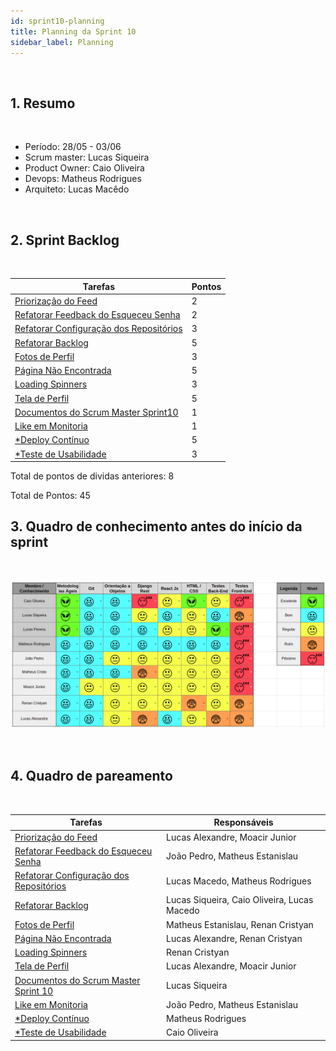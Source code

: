 ```yaml
---
id: sprint10-planning
title: Planning da Sprint 10
sidebar_label: Planning
---
```


<br>

## 1. Resumo

<br>

- Período: 28/05 - 03/06
- Scrum master: Lucas Siqueira
- Product Owner: Caio Oliveira
- Devops: Matheus Rodrigues
- Arquiteto: Lucas Macêdo

<br>

## 2. Sprint Backlog

<br>

Tarefas|Pontos
--|--
|[Priorização do Feed](https://github.com/fga-eps-mds/2019.1-MaisMonitoria/issues/148) | 2
|[Refatorar Feedback do Esqueceu Senha](https://github.com/fga-eps-mds/2019.1-maismonitoria/issues/150) | 2
|[Refatorar Configuração dos Repositórios](https://github.com/fga-eps-mds/2019\.1-MaisMonitoria/issues/154) | 3
|[Refatorar Backlog](https://github.com/fga-eps-mds/2019.1-MaisMonitoria/issues/153) | 5
|[Fotos de Perfil](https://github.com/fga-eps-mds/2019.1-MaisMonitoria/issues/152) | 3
|[Página Não Encontrada](https://github.com/fga-eps-mds/2019.1-MaisMonitoria/issues/151) | 5
|[Loading Spinners](https://github.com/fga-eps-mds/2019.1-MaisMonitoria/issues/149) | 3
|[Tela de Perfil](https://github.com/fga-eps-mds/2019.1-MaisMonitoria/issues/147) | 5
|[Documentos do Scrum Master Sprint10](https://github.com/fga-eps-mds/2019.1-MaisMonitoria/issues/146) | 1
|[Like em Monitoria](https://github.com/fga-eps-mds/2019.1-MaisMonitoria/issues/143) | 1
|[*Deploy Contínuo](https://github.com/fga-eps-mds/2019.1-MaisMonitoria/issues/138) | 5
|[*Teste de Usabilidade](https://github.com/fga-eps-mds/2019.1-maismonitoria/issues/139) | 3


Total de pontos de dividas anteriores: 8 

Total de Pontos: 45

## 3. Quadro de conhecimento antes do início da sprint

<br>

![Ilustração do Quadro de Conhecimentos](assets/quadro-conhecimento-10.png)

<br>


## 4. Quadro de pareamento

<br>

Tarefas|Responsáveis
--|--
|[Priorização do Feed](https://github.com/fga-eps-mds/2019.1-MaisMonitoria/issues/148) | Lucas Alexandre, Moacir Junior
|[Refatorar Feedback do Esqueceu Senha](https://github.com/fga-eps-mds/2019.1-maismonitoria/issues/150) | João Pedro, Matheus Estanislau
|[Refatorar Configuração dos Repositórios](https://github.com/fga-eps-mds/2019\.1-MaisMonitoria/issues/154) | Lucas Macedo, Matheus Rodrigues
|[Refatorar Backlog](https://github.com/fga-eps-mds/2019.1-MaisMonitoria/issues/153) | Lucas Siqueira, Caio Oliveira, Lucas Macedo
|[Fotos de Perfil](https://github.com/fga-eps-mds/2019.1-MaisMonitoria/issues/152) | Matheus Estanislau, Renan Cristyan
|[Página Não Encontrada](https://github.com/fga-eps-mds/2019.1-MaisMonitoria/issues/151) | Lucas Alexandre, Renan Cristyan
|[Loading Spinners](https://github.com/fga-eps-mds/2019.1-MaisMonitoria/issues/149) | Renan Cristyan
|[Tela de Perfil](https://github.com/fga-eps-mds/2019.1-MaisMonitoria/issues/147) | Lucas Alexandre, Moacir Junior
|[Documentos do Scrum Master Sprint 10](https://github.com/fga-eps-mds/2019.1-MaisMonitoria/issues/146) | Lucas Siqueira
|[Like em Monitoria](https://github.com/fga-eps-mds/2019.1-MaisMonitoria/issues/143) | João Pedro, Matheus Estanislau
|[*Deploy Contínuo](https://github.com/fga-eps-mds/2019.1-MaisMonitoria/issues/138) | Matheus Rodrigues
|[*Teste de Usabilidade](https://github.com/fga-eps-mds/2019.1-maismonitoria/issues/139) | Caio Oliveira




